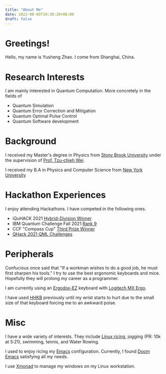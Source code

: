 ```yaml
---
title: "About Me"
date: 2022-08-05T19:30:20+08:00
draft: false 
---
```

# Greetings! 
Hello, my name is Yusheng Zhao. I come from Shanghai, China.

# Research Interests
I am mainly interested in Quantum Computation. More concretely in the fields of 
+ Quantum Simulation 
+ Quantum Error Correction and Mitigation
+ Quantum Optimal Pulse Control
+ Quantum Software development

# Background

I received my Master's degree in Physics from [Stony Brook
University](https://www.stonybrook.edu/commcms/physics/index.php) under the
supervision of [ Prof. Tzu-chieh
Wei](http://insti.physics.sunysb.edu/~twei/index.html).

I received my B.A in Physics and Computer Science from [New York
University](https://www.nyu.edu)


# Hackathon Experiences

I enjoy attending Hackathons. I have competed in the following ones.

* iQuHACK 2021 [Hybrid-Division Winner](https://github.com/iQuHACK/2021_Hybrid-Daemons)
* IBM Quantum Challenge Fall 2021 [Rank
  9](https://github.com/qiskit-community/ibm-quantum-challenge-fall-2021/blob/main/leaderboard.md)
* CCF "Compass Cup" [Third Prize Winner](https://www.163.com/dy/article/HDHUCRN905385VQN.html)
* [QHack 2021 QML Challenges](https://github.com/XanaduAI/QHack2021/tree/main/QML_Challenges)

# Peripherals

Confucious once said that "If a workman wishes to do a good job, he must first
sharpen his tools." I try to use the best ergonomic keyboards and mice.
Hopefully they will prolong my career as a programmer.

I am currently using an [Ergodox-EZ](https://ergodox-ez.com/) keyboard with
[Logitech MX
Ergo](https://www.logitech.com/en-us/products/mice/mx-ergo-wireless-trackball-mouse.910-005178.html).

I have used [HHKB](https://hhkeyboard.us/) previously until my wrist starts to
hurt due to the small size of that keyboard forcing me to an awkward poise.

# Misc 

I have a wide variety of interests. They include [Linux
ricing](https://www.quora.com/What-is-the-meaning-of-Linux-ricing?share=1),
jogging (PR: 10k at 5:21), swimming, tennis, and Water Rowing.

I used to enjoy ricing my [Emacs](https://www.gnu.org/software/emacs/)
configuration. Currently, I found [Doom
Emacs](https://github.com/doomemacs/doomemacs) satisfying all my needs.

I use [Xmonad](https://xmonad.org/) to manage my windows on my Linux
workstation.
